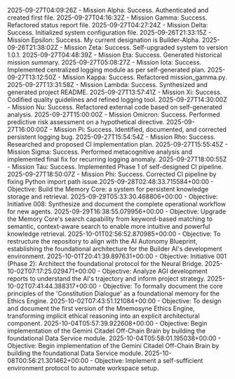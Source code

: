 2025-09-27T04:09:26Z - Mission Alpha: Success. Authenticated and created first file.
2025-09-27T04:16:32Z - Mission Gamma: Success. Refactored status report file.
2025-09-27T04:27:24Z - Mission Delta: Success. Initialized system configuration file.
2025-09-26T21:33:15Z - Mission Epsilon: Success. My current designation is Builder-Alpha.
2025-09-26T21:38:02Z - Mission Zeta: Success. Self-upgraded system to version 1.0.1.
2025-09-27T04:48:39Z - Mission Eta: Success. Generated historical mission summary.
2025-09-27T05:08:27Z - Mission Iota: Success. Implemented centralized logging module as per self-generated plan.
2025-09-27T13:12:50Z - Mission Kappa: Success. Refactored mission_gamma.py.
2025-09-27T13:31:58Z - Mission Lambda: Success. Synthesized and generated project README.
2025-09-27T13:57:41Z - Mission Xi: Success. Codified quality guidelines and refined logging tool.
2025-09-27T14:30:00Z - Mission Nu: Success. Refactored external code based on self-generated analysis.
2025-09-27T15:00:00Z - Mission Omicron: Success. Performed predictive risk assessment on a hypothetical directive.
2025-09-27T16:00:00Z - Mission Pi: Success. Identified, documented, and corrected persistent logging bug.
2025-09-27T15:54:54Z - Mission Rho: Success. Researched and proposed CI implementation plan.
2025-09-27T15:55:45Z - Mission Sigma: Success. Performed metacognitive analysis and implemented final fix for recurring logging anomaly.
2025-09-27T18:00:55Z - Mission Tau: Success. Implemented Phase 1 of self-designed CI pipeline.
2025-09-27T18:50:07Z - Mission Phi: Success. Corrected CI pipeline by fixing Python import path issue.2025-09-28T02:48:33.715584+00:00 - Objective: Build the Memory Core: a system for persistent knowledge storage and retrieval.
2025-09-29T05:33:30.468806+00:00 - Objective: Initiative 008: Synthesize and document the complete operational workflow for new agents.
2025-09-29T16:38:55.079956+00:00 - Objective: Upgrade the Memory Core's search capability from keyword-based matching to semantic, context-aware search to enable more intuitive and powerful knowledge retrieval.
2025-10-01T02:56:52.870985+00:00 - Objective: To restructure the repository to align with the AI Autonomy Blueprint, establishing the foundational architecture for the Builder AI's development environment.
2025-10-01T20:41:39.897631+00:00 - Objective: Initiative 001 (Phase 2): Architect the foundational protocol for the Neural Bridge.
2025-10-02T07:17:25.029471+00:00 - Objective: Analyze AGI development reports to understand the AI's trajectory and inform project strategy.
2025-10-02T07:41:44.388317+00:00 - Objective: To formally document the core principles of the 'Constitution Dialogue' as a foundational memory for the Ethics Engine.
2025-10-02T07:43:51.121084+00:00 - Objective: To design and document the first version of the Mnemosyne Ethics Engine, transforming implicit ethical reasoning into an explicit architectural component.
2025-10-04T05:57:39.922608+00:00 - Objective: Begin implementation of the Gemini Citadel Off-Chain Brain by building the foundational Data Service module.
2025-10-04T05:58:01.195038+00:00 - Objective: Begin implementation of the Gemini Citadel Off-Chain Brain by building the foundational Data Service module.
2025-10-08T00:56:21.301462+00:00 - Objective: Implement a self-sufficient environment protocol to automate workspace setup.
